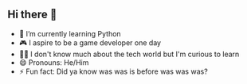 ## Hi there 👋

- 🐍 I’m currently learning Python
- 🎮 I aspire to be a game developer one day
- 👨‍💻 I don't know much about the tech world but I'm curious to learn
- 😄 Pronouns: He/Him
- ⚡ Fun fact: Did ya know was was is before was was was?
